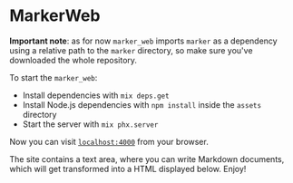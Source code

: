 # MarkerWeb

**Important note**: as for now `marker_web` imports `marker` as
a dependency using a relative path to the `marker` directory,
so make sure you've downloaded the whole repository.

To start the `marker_web`:

  * Install dependencies with `mix deps.get`
  * Install Node.js dependencies with `npm install` inside the `assets` directory
  * Start the server with `mix phx.server`

Now you can visit [`localhost:4000`](http://localhost:4000) from your browser.

The site contains a text area, where you can write Markdown documents,
which will get transformed into a HTML displayed below. Enjoy!
